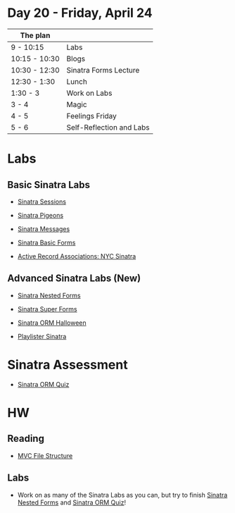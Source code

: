 # Day 20 - Friday, April 24

The plan        |      |
----------------|-------
9 - 10:15       | Labs
10:15 - 10:30   | Blogs
10:30 - 12:30   | Sinatra Forms Lecture
12:30 - 1:30    | Lunch
1:30 - 3        | Work on Labs
3 - 4           | Magic
4 - 5           | Feelings Friday
5 - 6           | Self-Reflection and Labs

# Labs

## Basic Sinatra Labs

* [Sinatra Sessions](http://learn.flatironschool.com/lessons/3558)
* [Sinatra Pigeons](http://learn.flatironschool.com/lessons/3565)
* [Sinatra Messages](http://learn.flatironschool.com/lessons/3549)

* [Sinatra Basic Forms](http://learn.flatironschool.com/lessons/3552)
* [Active Record Associations: NYC Sinatra](http://learn.flatironschool.com/lessons/3563)

## Advanced Sinatra Labs (New)

* [Sinatra Nested Forms](http://learn.flatironschool.com/lessons/3553)
* [Sinatra Super Forms](http://learn.flatironschool.com/lessons/3554)

* [Sinatra ORM Halloween](http://learn.flatironschool.com/lessons/3567)
* [Playlister Sinatra](http://learn.flatironschool.com/lessons/3562)

# Sinatra Assessment

* [Sinatra ORM Quiz](http://learn.flatironschool.com/lessons/3568)

# HW

## Reading

* [MVC File Structure](http://learn.flatironschool.com/lessons/3561)

## Labs

* Work on as many of the Sinatra Labs as you can, but try to finish [Sinatra Nested Forms](http://learn.flatironschool.com/lessons/3553) and [Sinatra ORM Quiz](http://learn.flatironschool.com/lessons/3568)!

